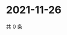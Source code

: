 # 2021-11-26

共 0 条

<!-- BEGIN WEIBO -->
<!-- 最后更新时间 Fri Nov 26 2021 15:11:49 GMT+0800 (China Standard Time) -->

<!-- END WEIBO -->
